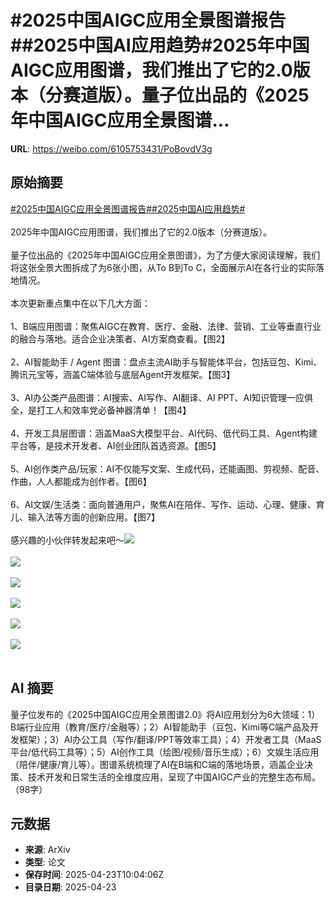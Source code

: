# #2025中国AIGC应用全景图谱报告##2025中国AI应用趋势#2025年中国AIGC应用图谱，我们推出了它的2.0版本（分赛道版）。量子位出品的《2025年中国AIGC应用全景图谱...

**URL**: https://weibo.com/6105753431/PoBovdV3g

## 原始摘要

<a href="https://m.weibo.cn/search?containerid=231522type%3D1%26t%3D10%26q%3D%232025%E4%B8%AD%E5%9B%BDAIGC%E5%BA%94%E7%94%A8%E5%85%A8%E6%99%AF%E5%9B%BE%E8%B0%B1%E6%8A%A5%E5%91%8A%23&amp;extparam=%232025%E4%B8%AD%E5%9B%BDAIGC%E5%BA%94%E7%94%A8%E5%85%A8%E6%99%AF%E5%9B%BE%E8%B0%B1%E6%8A%A5%E5%91%8A%23" data-hide=""><span class="surl-text">#2025中国AIGC应用全景图谱报告#</span></a><a href="https://m.weibo.cn/search?containerid=231522type%3D1%26t%3D10%26q%3D%232025%E4%B8%AD%E5%9B%BDAI%E5%BA%94%E7%94%A8%E8%B6%8B%E5%8A%BF%23&amp;extparam=%232025%E4%B8%AD%E5%9B%BDAI%E5%BA%94%E7%94%A8%E8%B6%8B%E5%8A%BF%23" data-hide=""><span class="surl-text">#2025中国AI应用趋势#</span></a><br><br>2025年中国AIGC应用图谱，我们推出了它的2.0版本（分赛道版）。<br><br>量子位出品的《2025年中国AIGC应用全景图谱》，为了方便大家阅读理解，我们将这张全景大图拆成了为6张小图，从To B到To C，全面展示AI在各行业的实际落地情况。<br><br>本次更新重点集中在以下几大方面：<br><br>1、B端应用图谱：聚焦AIGC在教育、医疗、金融、法律、营销、工业等垂直行业的融合与落地。适合企业决策者、AI方案商查看。【图2】<br><br>2、AI智能助手 / Agent 图谱：盘点主流AI助手与智能体平台，包括豆包、Kimi、腾讯元宝等，涵盖C端体验与底层Agent开发框架。【图3】<br><br>3、AI办公类产品图谱：AI搜索、AI写作、AI翻译、AI PPT、AI知识管理一应俱全，是打工人和效率党必备神器清单！【图4】<br><br>4、开发工具层图谱：涵盖MaaS大模型平台、AI代码、低代码工具、Agent构建平台等，是技术开发者、AI创业团队首选资源。【图5】<br><br>5、AI创作类产品/玩家：AI不仅能写文案、生成代码，还能画图、剪视频、配音、作曲，人人都能成为创作者。【图6】<br><br>6、AI文娱/生活类：面向普通用户，聚焦AI在陪伴、写作、运动、心理、健康、育儿、输入法等方面的创新应用。【图7】<br><br>感兴趣的小伙伴转发起来吧～<img style="" src="https://tvax3.sinaimg.cn/large/006Fd7o3ly1i0qvyvo78aj32803y81kx.jpg" referrerpolicy="no-referrer"><br><br><img style="" src="https://tvax1.sinaimg.cn/large/006Fd7o3ly1i0qvywgz5tj32803y81c3.jpg" referrerpolicy="no-referrer"><br><br><img style="" src="https://tvax3.sinaimg.cn/large/006Fd7o3ly1i0qvyy36zgj32803y84qp.jpg" referrerpolicy="no-referrer"><br><br><img style="" src="https://tvax4.sinaimg.cn/large/006Fd7o3ly1i0qvyz4av9j32803y87r7.jpg" referrerpolicy="no-referrer"><br><br><img style="" src="https://tvax2.sinaimg.cn/large/006Fd7o3ly1i0qvz0rwzhj32803y84qp.jpg" referrerpolicy="no-referrer"><br><br><img style="" src="https://tvax4.sinaimg.cn/large/006Fd7o3ly1i0qvz1u61kj32803y8nlk.jpg" referrerpolicy="no-referrer"><br><br>

## AI 摘要

量子位发布的《2025中国AIGC应用全景图谱2.0》将AI应用划分为6大领域：1）B端行业应用（教育/医疗/金融等）；2）AI智能助手（豆包、Kimi等C端产品及开发框架）；3）AI办公工具（写作/翻译/PPT等效率工具）；4）开发者工具（MaaS平台/低代码工具等）；5）AI创作工具（绘图/视频/音乐生成）；6）文娱生活应用（陪伴/健康/育儿等）。图谱系统梳理了AI在B端和C端的落地场景，涵盖企业决策、技术开发和日常生活的全维度应用，呈现了中国AIGC产业的完整生态布局。（98字）

## 元数据

- **来源**: ArXiv
- **类型**: 论文
- **保存时间**: 2025-04-23T10:04:06Z
- **目录日期**: 2025-04-23
